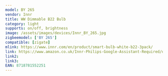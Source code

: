 ```yaml
---
model: BY 265
vendor: Innr
title: WW Dimmable B22 Bulb
category: light
supports: on/off, brightness
image: /assets/images/devices/Innr_BY_265.jpg
zigbeemodel: ['BY 265']
compatible: [zigate]
mlink: https://www.innr.com/en/product/smart-bulb-white-b22-3pack/
link: https://www.amazon.co.uk/Innr-Philips-Google-Assistant-Required/dp/B07H5S7JV5
link2: 
link3: 
EAN: 8718781552251
---
```

